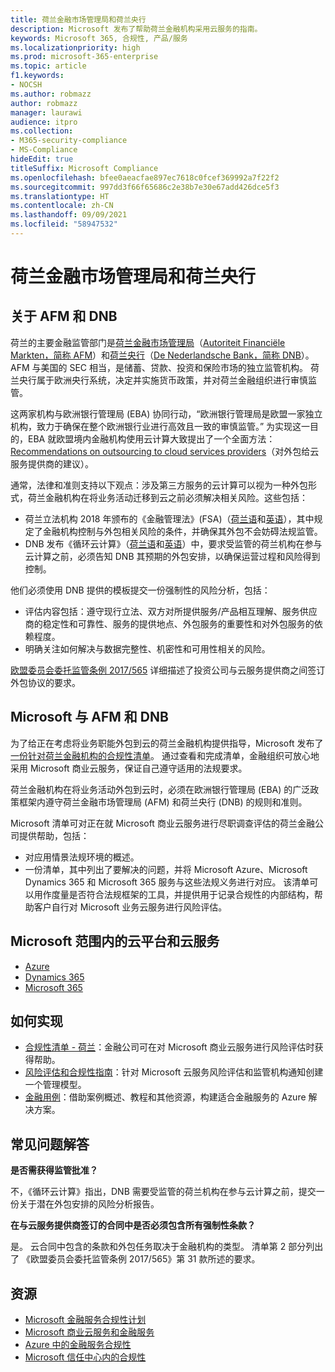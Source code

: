 ```yaml
---
title: 荷兰金融市场管理局和荷兰央行
description: Microsoft 发布了帮助荷兰金融机构采用云服务的指南。
keywords: Microsoft 365, 合规性, 产品/服务
ms.localizationpriority: high
ms.prod: microsoft-365-enterprise
ms.topic: article
f1.keywords:
- NOCSH
ms.author: robmazz
author: robmazz
manager: laurawi
audience: itpro
ms.collection:
- M365-security-compliance
- MS-Compliance
hideEdit: true
titleSuffix: Microsoft Compliance
ms.openlocfilehash: bfee0aeacfae897ec7618c0fcef369992a7f22f2
ms.sourcegitcommit: 997dd3f66f65686c2e38b7e30e67add426dce5f3
ms.translationtype: HT
ms.contentlocale: zh-CN
ms.lasthandoff: 09/09/2021
ms.locfileid: "58947532"
---
```

# <a name="dutch-authority-for-the-financial-markets-and-the-central-bank-of-the-netherlands"></a>荷兰金融市场管理局和荷兰央行

## <a name="about-the-afm-and-dnb"></a>关于 AFM 和 DNB

荷兰的主要金融监管部门是[荷兰金融市场管理局](https://afm.nl/en)（[Autoriteit Financiële Markten，简称 AFM](https://afm.nl/)）和[荷兰央行](https://www.dnb.nl/en/home/index.jsp)（[De Nederlandsche Bank，简称 DNB](https://www.dnb.nl/home/)）。 AFM 与美国的 SEC 相当，是储蓄、贷款、投资和保险市场的独立监管机构。 荷兰央行属于欧洲央行系统，决定并实施货币政策，并对荷兰金融组织进行审慎监管。  
  
这两家机构与欧洲银行管理局 (EBA) 协同行动，“欧洲银行管理局是欧盟一家独立机构，致力于确保在整个欧洲银行业进行高效且一致的审慎监管。” 为实现这一目的，EBA 就欧盟境内金融机构使用云计算大致提出了一个全面方法：[Recommendations on outsourcing to cloud services providers](https://eba.europa.eu/sites/default/documents/files/documents/10180/1848359/c1005743-567e-40fc-a995-d05fb93df5d1/Draft%20Recommendation%20on%20outsourcing%20to%20Cloud%20Service%20%20%28EBA-CP-2017-06%29.pdf )（对外包给云服务提供商的建议）。  
  
通常，法律和准则支持以下观点：涉及第三方服务的云计算可以视为一种外包形式，荷兰金融机构在将业务活动迁移到云之前必须解决相关风险。这些包括：

- 荷兰立法机构 2018 年颁布的《金融管理法》(FSA)（[荷兰语](https://wetten.overheid.nl/BWBR0020368/2018-02-09)和[英语](https://www.toezicht.dnb.nl/en/binaries/51-217291.pdf)），其中规定了金融机构控制与外包相关风险的条件，并确保其外包不会妨碍法规监管。
- DNB 发布《循环云计算》（[荷兰语](https://www.toezicht.dnb.nl/binaries/50-224828.pdf)和[英语](https://www.toezicht.dnb.nl/en/binaries/51-224828.pdf)）中，要求受监管的荷兰机构在参与云计算之前，必须告知 DNB 其预期的外包安排，以确保运营过程和风险得到控制。

他们必须使用 DNB 提供的模板提交一份强制性的风险分析，包括：

- 评估内容包括：遵守现行立法、双方对所提供服务/产品相互理解、服务供应商的稳定性和可靠性、服务的提供地点、外包服务的重要性和对外包服务的依赖程度。
- 明确关注如何解决与数据完整性、机密性和可用性相关的风险。

[欧盟委员会委托监管条例 2017/565](https://eur-lex.europa.eu/legal-content/EN/TXT/?uri=CELEX:32017R0565) 详细描述了投资公司与云服务提供商之间签订外包协议的要求。

## <a name="microsoft-and-the-afm-and-dnb"></a>Microsoft 与 AFM 和 DNB

为了给正在考虑将业务职能外包到云的荷兰金融机构提供指导，Microsoft 发布了[一份针对荷兰金融机构的合规性清单](https://aka.ms/FinServ-Guide-Netherlands)。 通过查看和完成清单，金融组织可放心地采用 Microsoft 商业云服务，保证自己遵守适用的法规要求。  
  
荷兰金融机构在将业务活动外包到云时，必须在欧洲银行管理局 (EBA) 的广泛政策框架内遵守荷兰金融市场管理局 (AFM) 和荷兰央行 (DNB) 的规则和准则。  
  
Microsoft 清单可对正在就 Microsoft 商业云服务进行尽职调查评估的荷兰金融公司提供帮助，包括：

- 对应用情景法规环境的概述。
- 一份清单，其中列出了要解决的问题，并将 Microsoft Azure、Microsoft Dynamics 365 和 Microsoft 365 服务与这些法规义务进行对应。 该清单可以用作度量是否符合法规框架的工具，并提供用于记录合规性的内部结构，帮助客户自行对 Microsoft 业务云服务进行风险评估。

## <a name="microsoft-in-scope-cloud-platforms--services"></a>Microsoft 范围内的云平台和云服务

- [Azure](https://aka.ms/AzureCompliance)
- [Dynamics 365](https://aka.ms/d365-compliance-list)
- [Microsoft 365](https://aka.ms/o365-compliance-framework)

## <a name="how-to-implement"></a>如何实现

- [合规性清单 - 荷兰](https://aka.ms/FinServ-Guide-Netherlands)：金融公司可在对 Microsoft 商业云服务进行风险评估时获得帮助。
- [风险评估和合规性指南](https://aka.ms/RiskGovernanceGuide)：针对 Microsoft 云服务风险评估和监管机构通知创建一个管理模型。
- [金融用例](/azure/industry/financial/)：借助案例概述、教程和其他资源，构建适合金融服务的 Azure 解决方案。

## <a name="frequently-asked-questions"></a>常见问题解答

**是否需获得监管批准？**

不，《循环云计算》指出，DNB 需要受监管的荷兰机构在参与云计算之前，提交一份关于潜在外包安排的风险分析报告。

**在与云服务提供商签订的合同中是否必须包含所有强制性条款？**

是。 云合同中包含的条款和外包任务取决于金融机构的类型。 清单第 2 部分列出了 《欧盟委员会委托监管条例 2017/565》第 31 款所述的要求。

## <a name="resources"></a>资源

- [Microsoft 金融服务合规性计划](https://aka.ms/FSCP-Print)
- [Microsoft 商业云服务和金融服务](https://servicetrust.microsoft.com/viewpage/financialservicesoverview)
- [Azure 中的金融服务合规性](https://azure.microsoft.com/resources/videos/azurecon-2015-financial-services-compliance-in-azure/)
- [Microsoft 信任中心内的合规性](https://www.microsoft.com/trust-center/compliance/compliance-overview)
